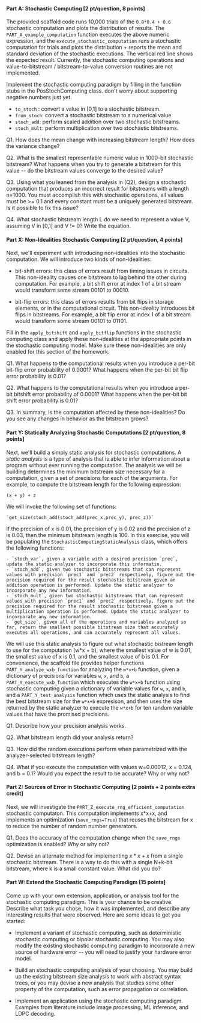 #### Part A: Stochastic Computing [2 pt/question, 8 points]

The provided scaffold code runs 10,000 trials of the `0.8*0.4 + 0.6` stochastic computation and plots the distribution of results. The `PART_A_example_computation` function executes the above numeric expression, and the `execute_stochastic_computation` runs a stochastic computation for <ntrials> trials and plots the distribution + reports the mean and standard deviation of the stochastic executions. The vertical red line shows the expected result. Currently, the stochastic computing operations and value-to-bitstream / bitstream-to-value conversion routines are not implemented. 

Implement the stochastic computing paradigm by filling in the function stubs in the PosStochComputing class. don't worry about supporting negative numbers just yet.

- `to_stoch` : convert a value in [0,1] to a stochastic bitstream.
- `from_stoch`: convert a stochastic bitstream to a numerical value
- `stoch_add`: perform scaled addition over two stochastic bitstreams.
- `stoch_mult`: perform multiplication over two stochastic bitstreams.

Q1. How does the mean change with increasing bitstream length? How does the variance change?


Q2. What is the smallest representable numeric value in 1000-bit stochastic bitstream? What happens when you try to generate a bitstream for this value -- do the bitstream values converge to the desired value?


Q3. Using what you leaned from the analysis in (Q2), design a stochastic computation that produces an incorrect result for bitstreams with a length n=1000. You must accomplish this with stochastic operations, all values must be >= 0.1 and every constant must be a uniquely generated bitstream. Is it possible to fix this issue?

Q4. What stochastic bitstream length L do we need to represent a value V, assuming V in [0,1] and V != 0? Write the equation.


#### Part X: Non-Idealities Stochastic Computing [2 pt/question, 4 points]

Next, we'll experiment with introducing non-idealities into the stochastic computation. We will introduce two kinds of non-idealities:

- bit-shift errors: this class of errors result from timing issues in circuits. This non-ideality causes one bitstream to lag behind the other during computation. For example, a bit shift error at index 1 of a bit stream would transform some stream 00101 to 00010.


- bit-flip errors: this class of errors results from bit flips in storage elements, or in the computational circuit. This non-ideality introduces bit flips in bitstreams. For example, a bit flip error at index 1 of a bit stream would transform some stream 00101 to 01101.

Fill in the `apply_bitshift` and `apply_bitflip` functions in the stochastic computing class and apply these non-idealities at the appropriate points in the stochastic computing model. Make sure these non-idealities are only enabled for this section of the homework.

Q1. What happens to the computational results when you introduce a per-bit bit-flip error probability of 0.0001? What happens when the per-bit bit flip error probability is 0.01?

Q2. What happens to the computational  results when you introduce a per-bit bitshift error probability of 0.0001? What happens when the per-bit bit shift error probability is 0.01?

Q3. In summary, is the computation affected by these non-idealities? Do you see any changes in behavior as the bitstream grows?



#### Part Y: Statically Analyzing Stochastic Computations [2 pt/question, 8 points]

Next, we'll build a simply static analysis for stochastic computations. A _static analysis_ is a type of analysis that is able to infer information about a program without ever running the computation. The analysis we will be building determines the minimum bitstream size necessary for a computation, given a set of precisions for each of the arguments. For example, to compute the bitstream length for the following expression:

    (x + y) + z

We will invoke the following set of functions:

    `get_size(stoch_add(stoch_add(prec_x,prec_y), prec_z))`

If the precision of x is 0.01, the precision of y is 0.02 and the precision of z is 0.03, then the minimum bitstream length is 100. In this exercise, you will be populating the `StochasticComputingStaticAnalysis` class, which offers the following functions:

    - `stoch_var`, given a variable with a desired precision `prec`, update the static analyzer to incorporate this informatin.
    - `stoch_add`, given two stochastic bitstreams that can represent values with precision `prec1` and `prec2` respectively, figure out the precision required for the result stochastic bitstream given an addition operation is performed. Update the static analyzer to incorporate any new information.
    - `stoch_mult`, given two stochastic bitstreams that can represent values with precision `prec1` and `prec2` respectively, figure out the precision required for the result stochastic bitstream given a multiplication operation is performed. Update the static analyzer to incorporate any new information.
    - `get_size`, given all of the operations and variables analyzed so far, return the smallest possible bitstream size that accurately executes all operations, and can accurately represent all values.


We will use this static analysis to figure out what stochastic bistream length to use for the computation (w*x + b), where the smallest value of w is 0.01, the smallest value of x is 0.1, and the smallest value of b is 0.1. For convenience, the scaffold file provides helper functions `PART_Y_analyze_wxb_function` for analyzing the `w*x+b` function, given a dictionary of precisions for variables `w`, `x`, and `b`, a `PART_Y_execute_wxb_function` which executes the `w*x+b` function using stochastic computing given a dictionary of variable values for `w`, `x`, and `b`, and a `PART_Y_test_analysis` function which uses the static analysis to find the best bitstream size for the `w*x+b` expresison, and then uses the size returned by the static analyzer to execute the `w*x+b` for ten random variable values that have the promised precisions.

Q1. Describe how your precision analysis works. 

Q2. What bitstream length did your analysis return?

Q3. How did the random executions perform when parametrized with the analyzer-selected bitstream length?

Q4. What if you execute the computation with values w=0.00012, x = 0.124, and b = 0.1? Would you expect the result to be accurate? Why or why not?


 
#### Part Z: Sources of Error in Stochastic Computing [2 points + 2 points extra credit]

Next, we will investigate the `PART_Z_execute_rng_efficient_computation` stochastic computaton. This computation implements x*x+x, and implements an optimization (`save_rngs=True`) that reuses the bitstream for x to reduce the number of random number generators.

Q1. Does the accuracy of the computation change when the `save_rngs` optimization is enabled? Why or why not?

Q2. Devise an alternate method for implementing $x*x+x$ from a single stochastic bitstream. There is a way to do this with a single N+k-bit bitstream, where k is a small constant value. What did you do?

 
#### Part W: Extend the Stochastic Computing Paradigm [15 points]

Come up with your own extension, application, or analysis tool for the stochastic computing paradigm. This is your chance to be creative. Describe what task you chose, how it was implemented, and describe any interesting results that were observed. Here are some ideas to get you started:

- Implement a variant of stochastic computing, such as deterministic stochastic computing or bipolar stochastic computing. You may also modify the existing stochastic computing paradigm to incorporate a new source of hardware error -- you will need to justify your hardware error model. 

- Build an stochastic computing analysis of your choosing. You may build up the existing bitstream size analysis to work with abstract syntax trees, or you may devise a new analysis that studies some other property of the computation, such as error propagation or correlation.

- Implement an application using the stochastic computing paradigm. Examples from literature include image processing, ML inference, and LDPC decoding.
